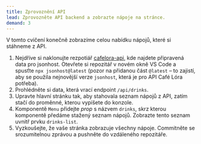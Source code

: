 ```yaml
---
title: Zprovoznění API
lead: Zprovozněte API backend a zobrazte nápoje na stránce.
demand: 3
---
```


V tomto cvičení konečně zobrazíme celou nabídku nápojů, které si stáhneme z API.

1. Nejdříve si naklonujte rezpotiář [cafelora-api](https://github.com/Czechitas-podklady-WEB/cafelora-api), kde najdete připravená data pro jsonhost. Otevřete si repozitář v novém okně VS Code a spusťte `npx jsonhost@latest` (pozor na přidanou část `@latest` – to zajistí, aby se použila nejnovější verze `jsonhost`, která je pro API Café Lóra potřeba).
1. Prohlédněte si data, která vrací endpoint `/api/drinks`.
1. Upravte hlavní stránku tak, aby stahovala seznam nápojů z API, zatím stačí do proměnné, kterou vypíšete do konzole.
1. Komponentě `Menu` přidejte _prop_ s názvem `drinks`, skrz kterou komponentě předáme stažený seznam nápojů. Zobrazte tento seznam uvnitř prvku `drinks-list`.
1. Vyzkoušejte, že vaše stránka zobrazuje všechny nápoje. Commitněte se srozumitelnou zprávou a pushněte do vzdáleného repozitáře.
